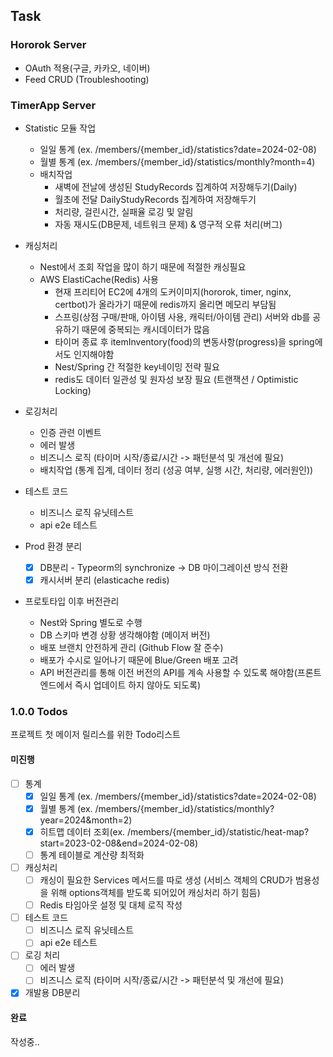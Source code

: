 ## Task

### Hororok Server

- OAuth 적용(구글, 카카오, 네이버)
- Feed CRUD (Troubleshooting)

### TimerApp Server

- Statistic 모듈 작업

  - 일일 통계 (ex. /members/{member_id}/statistics?date=2024-02-08)
  - 월별 통계 (ex. /members/{member_id}/statistics/monthly?month=4)
  - 배치작업
    - 새벽에 전날에 생성된 StudyRecords 집계하여 저장해두기(Daily)
    - 월초에 전달 DailyStudyRecords 집계하여 저장해두기
    - 처리량, 걸린시간, 실패율 로깅 및 알림
    - 자동 재시도(DB문제, 네트워크 문제) & 영구적 오류 처리(버그)

- 캐싱처리

  - Nest에서 조회 작업을 많이 하기 때문에 적절한 캐싱필요
  - AWS ElastiCache(Redis) 사용
    - 현재 프리티어 EC2에 4개의 도커이미지(hororok, timer, nginx, certbot)가 올라가기 때문에 redis까지 올리면 메모리 부담됨
    - 스프링(상점 구매/판매, 아이템 사용, 캐릭터/아이템 관리) 서버와 db를 공유하기 때문에 중복되는 캐시데이터가 많음
    - 타이머 종료 후 itemInventory(food)의 변동사항(progress)을 spring에서도 인지해야함
    - Nest/Spring 간 적절한 key네이밍 전략 필요
    - redis도 데이터 일관성 및 원자성 보장 필요 (트랜잭션 / Optimistic Locking)

- 로깅처리

  - 인증 관련 이벤트
  - 에러 발생
  - 비즈니스 로직 (타이머 시작/종료/시간 -> 패턴분석 및 개선에 필요)
  - 배치작업 (통계 집계, 데이터 정리 (성공 여부, 실행 시간, 처리량, 에러원인))

- 테스트 코드

  - 비즈니스 로직 유닛테스트
  - api e2e 테스트

- Prod 환경 분리

  - [x] DB분리 - Typeorm의 synchronize -> DB 마이그레이션 방식 전환
  - [x] 캐시서버 분리 (elasticache redis)

- 프로토타입 이후 버전관리
  - Nest와 Spring 별도로 수행
  - DB 스키마 변경 상황 생각해야함 (메이저 버전)
  - 배포 브랜치 안전하게 관리 (Github Flow 잘 준수)
  - 배포가 수시로 일어나기 때문에 Blue/Green 배포 고려
  - API 버전관리를 통해 이전 버전의 API를 계속 사용할 수 있도록 해야함(프론트엔드에서 즉시 업데이트 하지 않아도 되도록)

### 1.0.0 Todos

프로젝트 첫 메이저 릴리스를 위한 Todo리스트

#### 미진행

- [ ] 통계
  - [x] 일일 통계 (ex. /members/{member_id}/statistics?date=2024-02-08)
  - [x] 월별 통계 (ex. /members/{member_id}/statistics/monthly?year=2024&month=2)
  - [x] 히트맵 데이터 조회(ex. /members/{member_id}/statistic/heat-map?start=2023-02-08&end=2024-02-08)
  - [ ] 통계 테이블로 계산량 최적화
- [ ] 캐싱처리
  - [ ] 캐싱이 필요한 Services 메서드를 따로 생성 (서비스 객체의 CRUD가 범용성을 위해 options객체를 받도록 되어있어 캐싱처리 하기 힘듬)
  - [ ] Redis 타임아웃 설정 및 대체 로직 작성
- [ ] 테스트 코드
  - [ ] 비즈니스 로직 유닛테스트
  - [ ] api e2e 테스트
- [ ] 로깅 처리
  - [ ] 에러 발생
  - [ ] 비즈니스 로직 (타이머 시작/종료/시간 -> 패턴분석 및 개선에 필요)
- [x] 개발용 DB분리

#### 완료

작성중..
